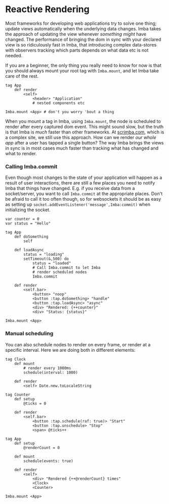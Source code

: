 # Reactive Rendering

Most frameworks for developing web applications try to solve one thing; update views automatically when the underlying data changes. Imba takes the approach of updating the view whenever *something* *might* have changed. The performance of bringing the dom in sync with your declared view is so ridiculously fast in Imba, that introducing complex data-stores with observers tracking which parts depends on what data etc is not needed.

If you are a beginner, the only thing you really need to know for now is that you should always mount your root tag with `Imba.mount`, and let Imba take care of the rest.

```imba
tag App
    def render
        <self>
            <header> "Application"
            # nested components etc

Imba.mount <App> # don't you worry 'bout a thing
```

When you mount a tag in Imba, using `Imba.mount`, the node is scheduled to render after every captured dom event. This might sound slow, but the truth is that Imba is *much* faster than other frameworks. At [scrimba.com](https://scrimba.com), which is a complex site, we still use this approach. How can we render *our whole app* after a user has tapped a single button? The way Imba brings the views in sync is in most cases much faster than tracking what has changed and what to render.

### Calling Imba.commit

Even though most changes to the state of your application will happen as a result of user interactions, there are still a few places you need to notify Imba that things have changed. E.g. if you receive data from a socket/server, you want to call `Imba.commit` at the appropriate places. Don't be afraid to call it too often though, so for websockets it should be as easy as setting up `socket.addEventListener('message',Imba:commit)` when initializing the socket.

```imba
var counter = 0
var status = "Hello"

tag App
    def doSomething
        self

    def loadAsync
        status = "loading"
        setTimeout(&,500) do
            status = "loaded"
            # Call Imba.commit to let Imba
            # render scheduled nodes
            Imba.commit

    def render
        <self.bar>
            <button> "noop"
            <button :tap.doSomething> "handle" 
            <button :tap.loadAsync> "async"
            <div> "Rendered: {++counter}"
            <div> "Status: {status}"

Imba.mount <App>
```


### Manual scheduling

You can also schedule nodes to render on every frame, or render at a specific interval. Here we are doing both in different elements:

```imba
tag Clock
    def mount
        # render every 1000ms
        schedule(interval: 1000)

    def render
        <self> Date.new.toLocaleString

tag Counter
    def setup
        @ticks = 0

    def render
        <self.bar>
            <button :tap.schedule(raf: true)> "Start"
            <button :tap.unschedule> "Stop"
            <span> @ticks++

tag App
    def setup
        @renderCount = 0

    def mount
        schedule(events: true)

    def render
        <self>
            <div> "Rendered {++@renderCount} times"
            <Clock>
            <Counter>

Imba.mount <App>
```




